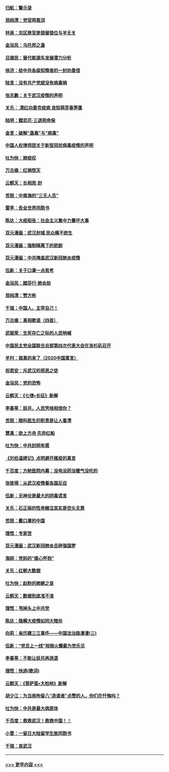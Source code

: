 #### [归航：警示录](../pages/nsc993/n11870963.md?t=02152002) 
#### [郑纯清：党官鸣冤词](../pages/nsc993/n11870938.md?t=02152002) 
#### [林泉：灾区换官是狼替狼位与羊无关](../pages/nsc993/n11870896.md?t=02152002) 
#### [金浴凤：乌托邦之蛊](../pages/nsc993/n11870879.md?t=02152002) 
#### [吕锡民：替代能源车发展潜力分析](../pages/nsc993/n11870656.md?t=02152002) 
#### [徐济：给中共各级知情者的一封劝善信](../pages/nsc993/n11868561.md?t=02152002) 
#### [陆言：没有共产党就没有病毒祸](../pages/nsc993/n11868232.md?t=02152002) 
#### [张志鹏：关于武汉疫情的声明](../pages/nsc993/n11867182.md?t=02152002) 
#### [关乐： 漂红向善克疫病 良知萌芽春笋蓬](../pages/nsc993/n11865710.md?t=02152002) 
#### [陆明：蝶恋花‧三退把命保](../pages/nsc993/n11865673.md?t=02152002) 
#### [金言：破解“蛊毒”与“病毒”](../pages/nsc993/n11864103.md?t=02152002) 
#### [中国人权律师团关于新型冠状病毒疫情的声明](../pages/nsc993/n11864249.md?t=02152002) 
#### [吐为快：肺疫叹](../pages/nsc993/n11864027.md?t=02152002) 
#### [万古缘：红祸惊天](../pages/nsc993/n11864079.md?t=02152002) 
#### [云鹤天：长相思‧封](../pages/nsc993/n11864006.md?t=02152002) 
#### [苦胆：中南海的“三无人员”](../pages/nsc993/n11862997.md?t=02152002) 
#### [雷亭：告全世界同胞书](../pages/nsc993/n11862572.md?t=02152002) 
#### [陈达：大疫昭告：社会主义集中力量坏大事](../pages/nsc993/n11859419.md?t=02152002) 
#### [双元漫画：武汉封城 民众痛不欲生](../pages/nsc993/n11859287.md?t=02152002) 
#### [双元漫画：强制隔离下的悲剧](../pages/nsc993/n11859244.md?t=02152002) 
#### [双元漫画：中共掩盖武汉新冠肺炎疫情](../pages/nsc993/n11858249.md?t=02152002) 
#### [伍新：关于口罩一点思考](../pages/nsc993/n11859195.md?t=02152002) 
#### [金浴凤：踏莎行‧肺炎劫](../pages/nsc993/n11858227.md?t=02152002) 
#### [郑纯清：赞方彬](../pages/nsc993/n11856803.md?t=02152002) 
#### [千瑞；中国人，主宰自己！](../pages/nsc993/n11856793.md?t=02152002) 
#### [万古缘：真相歌谣（四首）](../pages/nsc993/n11856263.md?t=02152002) 
#### [武振荣：生死存亡之际的人民呐喊](../pages/nsc993/n11856256.md?t=02152002) 
#### [中国民主党全国联合总部第四次代表大会在洛杉矶召开](../pages/nsc993/n11856344.md?t=02152002) 
#### [羊村：狼真的来了（2020中国寓言）](../pages/nsc993/n11856229.md?t=02152002) 
#### [祝君安：斥武汉的邪恶之徒](../pages/nsc993/n11855861.md?t=02152002) 
#### [金浴凤：党的恐怖](../pages/nsc993/n11855849.md?t=02152002) 
#### [云鹤天：《七律▪长征》新解](../pages/nsc993/n11855479.md?t=02152002) 
#### [李春草：妖共，人民凭啥相信你？](../pages/nsc993/n11855196.md?t=02152002) 
#### [苦胆：眼科医生的职责是让人看清](../pages/nsc993/n11853840.md?t=02152002) 
#### [慧真：欲上方舟 先弃红船](../pages/nsc993/n11853483.md?t=02152002) 
#### [吐为快：中共封网有感](../pages/nsc993/n11852575.md?t=02152002) 
#### [《刘伯温碑记》点明避开瘟疫的真言](../pages/nsc993/n11852128.md?t=02152002) 
#### [千百度：方舱医院内幕：没电没药没暖气没吃的](../pages/nsc993/n11850211.md?t=02152002) 
#### [张彼得：从武汉疫情看各国反应](../pages/nsc993/n11850102.md?t=02152002) 
#### [伍新：无神论是最大的阴毒谎言](../pages/nsc993/n11846129.md?t=02152002) 
#### [关乐：石正丽的性命赌注其实是空头支票](../pages/nsc993/n11846109.md?t=02152002) 
#### [苦胆：戴口罩的中国](../pages/nsc993/n11845576.md?t=02152002) 
#### [理悟：专家苦](../pages/nsc993/n11845564.md?t=02152002) 
#### [双元漫画：武汉新冠肺炎击碎强国梦](../pages/nsc993/n11843320.md?t=02152002) 
#### [海网：党妈的“瘟心怀抱”](../pages/nsc993/n11840740.md?t=02152002) 
#### [关乐：红朝大数据](../pages/nsc993/n11840675.md?t=02152002) 
#### [吐为快：赵粉的肺腑之哀](../pages/nsc993/n11840618.md?t=02152002) 
#### [云鹤天：数据到底准不准](../pages/nsc993/n11840325.md?t=02152002) 
#### [理悟：甩掉头上中共党](../pages/nsc993/n11838826.md?t=02152002) 
#### [陈达：隐瞒大疫情如同大暗杀](../pages/nsc993/n11838771.md?t=02152002) 
#### [向莉：亲历建三江事件——中国法治路漫漫(三)](../pages/nsc993/n11831825.md?t=02152002) 
#### [伍新：“党员上一线”视频火爆最为党乐见](../pages/nsc993/n11838200.md?t=02152002) 
#### [李春草：不能让妖共再逍遥](../pages/nsc993/n11838102.md?t=02152002) 
#### [理悟：快逃(歌词)](../pages/nsc993/n11838083.md?t=02152002) 
#### [云鹤天：《菩萨蛮▪大柏地》新解](../pages/nsc993/n11838059.md?t=02152002) 
#### [胡少江：为当局拘留八“造谣者”点赞的人，你们在忏悔吗？](../pages/nsc993/n11836801.md?t=02152002) 
#### [吐为快：中共是最大病原体](../pages/nsc993/n11836748.md?t=02152002) 
#### [千百度：救救武汉！救救中国！！](../pages/nsc993/n11836145.md?t=02152002) 
#### [小雪：一留日大陆留学生致同胞书](../pages/nsc993/n11834624.md?t=02152002) 
#### [千瑞：哀武汉](../pages/nsc993/n11833647.md?t=02152002) 

----
#### [ >>> 更早内容 <<< ](../indexes/nsc993-earlier.md)
